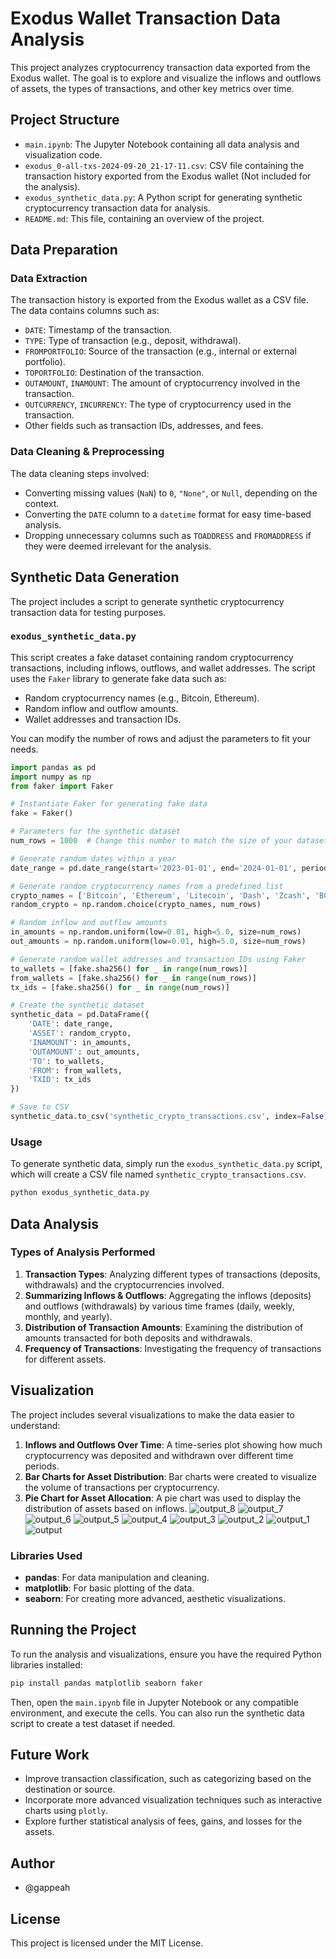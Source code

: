 # Exodus Wallet Transaction Data Analysis

This project analyzes cryptocurrency transaction data exported from the Exodus wallet. The goal is to explore and visualize the inflows and outflows of assets, the types of transactions, and other key metrics over time.

## Project Structure

- `main.ipynb`: The Jupyter Notebook containing all data analysis and visualization code.
- `exodus_0-all-txs-2024-09-20_21-17-11.csv`: CSV file containing the transaction history exported from the Exodus wallet (Not included for the analysis).
- `exodus_synthetic_data.py`: A Python script for generating synthetic cryptocurrency transaction data for analysis.
- `README.md`: This file, containing an overview of the project.

## Data Preparation

### Data Extraction
The transaction history is exported from the Exodus wallet as a CSV file. The data contains columns such as:

- `DATE`: Timestamp of the transaction.
- `TYPE`: Type of transaction (e.g., deposit, withdrawal).
- `FROMPORTFOLIO`: Source of the transaction (e.g., internal or external portfolio).
- `TOPORTFOLIO`: Destination of the transaction.
- `OUTAMOUNT`, `INAMOUNT`: The amount of cryptocurrency involved in the transaction.
- `OUTCURRENCY`, `INCURRENCY`: The type of cryptocurrency used in the transaction.
- Other fields such as transaction IDs, addresses, and fees.

### Data Cleaning & Preprocessing

The data cleaning steps involved:

- Converting missing values (`NaN`) to `0`, `"None"`, or `Null`, depending on the context.
- Converting the `DATE` column to a `datetime` format for easy time-based analysis.
- Dropping unnecessary columns such as `TOADDRESS` and `FROMADDRESS` if they were deemed irrelevant for the analysis.

## Synthetic Data Generation

The project includes a script to generate synthetic cryptocurrency transaction data for testing purposes.

### `exodus_synthetic_data.py`

This script creates a fake dataset containing random cryptocurrency transactions, including inflows, outflows, and wallet addresses. The script uses the `Faker` library to generate fake data such as:

- Random cryptocurrency names (e.g., Bitcoin, Ethereum).
- Random inflow and outflow amounts.
- Wallet addresses and transaction IDs.

You can modify the number of rows and adjust the parameters to fit your needs.

```python
import pandas as pd
import numpy as np
from faker import Faker

# Instantiate Faker for generating fake data
fake = Faker()

# Parameters for the synthetic dataset
num_rows = 1000  # Change this number to match the size of your dataset

# Generate random dates within a year
date_range = pd.date_range(start='2023-01-01', end='2024-01-01', periods=num_rows)

# Generate random cryptocurrency names from a predefined list
crypto_names = ['Bitcoin', 'Ethereum', 'Litecoin', 'Dash', 'Zcash', 'BCH_USD', 'Bytecoin']
random_crypto = np.random.choice(crypto_names, num_rows)

# Random inflow and outflow amounts
in_amounts = np.random.uniform(low=0.01, high=5.0, size=num_rows)
out_amounts = np.random.uniform(low=0.01, high=5.0, size=num_rows)

# Generate random wallet addresses and transaction IDs using Faker
to_wallets = [fake.sha256() for _ in range(num_rows)]
from_wallets = [fake.sha256() for _ in range(num_rows)]
tx_ids = [fake.sha256() for _ in range(num_rows)]

# Create the synthetic dataset
synthetic_data = pd.DataFrame({
    'DATE': date_range,
    'ASSET': random_crypto,
    'INAMOUNT': in_amounts,
    'OUTAMOUNT': out_amounts,
    'TO': to_wallets,
    'FROM': from_wallets,
    'TXID': tx_ids
})

# Save to CSV
synthetic_data.to_csv('synthetic_crypto_transactions.csv', index=False)
```

### Usage

To generate synthetic data, simply run the `exodus_synthetic_data.py` script, which will create a CSV file named `synthetic_crypto_transactions.csv`.

```bash
python exodus_synthetic_data.py
```

## Data Analysis

### Types of Analysis Performed

1. **Transaction Types**: Analyzing different types of transactions (deposits, withdrawals) and the cryptocurrencies involved.
2. **Summarizing Inflows & Outflows**: Aggregating the inflows (deposits) and outflows (withdrawals) by various time frames (daily, weekly, monthly, and yearly).
3. **Distribution of Transaction Amounts**: Examining the distribution of amounts transacted for both deposits and withdrawals.
4. **Frequency of Transactions**: Investigating the frequency of transactions for different assets.

## Visualization

The project includes several visualizations to make the data easier to understand:

1. **Inflows and Outflows Over Time**: A time-series plot showing how much cryptocurrency was deposited and withdrawn over different time periods.
2. **Bar Charts for Asset Distribution**: Bar charts were created to visualize the volume of transactions per cryptocurrency.
3. **Pie Chart for Asset Allocation**: A pie chart was used to display the distribution of assets based on inflows.
![output_8](https://github.com/user-attachments/assets/4c193a99-1400-48df-8e12-6e26f72bb765)
![output_7](https://github.com/user-attachments/assets/7833d1e8-578a-4cb9-92dc-9b39f9609005)
![output_6](https://github.com/user-attachments/assets/da584009-724c-495f-addd-a03f10a8779b)
![output_5](https://github.com/user-attachments/assets/e25ea385-9e70-4369-9ed8-c2785db293ee)
![output_4](https://github.com/user-attachments/assets/d4dae86a-e86c-44c4-9b88-049f5c9ecf01)
![output_3](https://github.com/user-attachments/assets/0c265f9b-6252-419b-ae5e-6243ac226cd6)
![output_2](https://github.com/user-attachments/assets/732849db-6234-4288-b045-566f60a8526d)
![output_1](https://github.com/user-attachments/assets/79d74ac5-5b57-4c7f-aaab-0f42d9f4dcd4)
![output](https://github.com/user-attachments/assets/0849e10c-5bd1-47c5-b034-a5ee43f819fa)



### Libraries Used

- **pandas**: For data manipulation and cleaning.
- **matplotlib**: For basic plotting of the data.
- **seaborn**: For creating more advanced, aesthetic visualizations.

## Running the Project

To run the analysis and visualizations, ensure you have the required Python libraries installed:

```bash
pip install pandas matplotlib seaborn faker
```

Then, open the `main.ipynb` file in Jupyter Notebook or any compatible environment, and execute the cells. You can also run the synthetic data script to create a test dataset if needed.

## Future Work

- Improve transaction classification, such as categorizing based on the destination or source.
- Incorporate more advanced visualization techniques such as interactive charts using `plotly`.
- Explore further statistical analysis of fees, gains, and losses for the assets.

## Author

- @gappeah

## License

This project is licensed under the MIT License.
